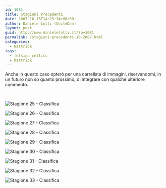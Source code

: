 ```yaml
---
id: 1081
title: Stagioni Precedenti
date: 2007-10-13T14:23:34+00:00
author: Daniele Lolli (UncleDan)
layout: post
guid: http://www.danielelolli.it/?p=1081
permalink: /stagioni-precedenti-10-2007.html
categories:
  - Hattrick
tags:
  - felsina celtics
  - hattrick
---
```

Anche in questo caso opterò per una carrellata di immagini, riservandomi, in un futuro non so quanto prossimo, di integrare con qualche ulteriore commento.

&nbsp;

![Stagione 25 - Classifica](http://www.danielelolli.it/wp-content/uploads/2007/10/25-1-classifica.png)

![Stagione 26 - Classifica](http://www.danielelolli.it/wp-content/uploads/2007/10/26-1-classifica.png)

![Stagione 27 - Classifica](http://www.danielelolli.it/wp-content/uploads/2007/10/27-1-classifica.png)

![Stagione 28 - Classifica](http://www.danielelolli.it/wp-content/uploads/2007/10/28-1-classifica.png)

![Stagione 29 - Classifica](http://www.danielelolli.it/wp-content/uploads/2007/10/29-1-classifica.png)

![Stagione 30 - Classifica](http://www.danielelolli.it/wp-content/uploads/2007/10/30-1-classifica.png)

![Stagione 31 - Classifica](http://www.danielelolli.it/wp-content/uploads/2007/10/31-1-classifica.png)

![Stagione 32 - Classifica](http://www.danielelolli.it/wp-content/uploads/2007/10/32-1-classifica.png)

![Stagione 33 - Classifica](http://www.danielelolli.it/wp-content/uploads/2007/10/33-1-classifica.png)